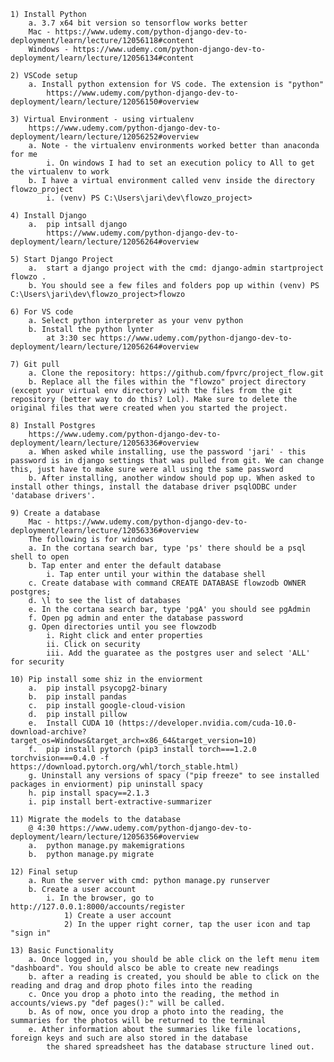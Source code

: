 
	



	1) Install Python
		a. 3.7 x64 bit version so tensorflow works better
		Mac - https://www.udemy.com/python-django-dev-to-deployment/learn/lecture/12056118#content
		Windows - https://www.udemy.com/python-django-dev-to-deployment/learn/lecture/12056134#content

	2) VSCode setup
		a. Install python extension for VS code. The extension is "python"
			https://www.udemy.com/python-django-dev-to-deployment/learn/lecture/12056150#overview

	3) Virtual Environment - using virtualenv
		https://www.udemy.com/python-django-dev-to-deployment/learn/lecture/12056252#overview
		a. Note - the virtualenv environments worked better than anaconda for me
			i. On windows I had to set an execution policy to All to get the virtualenv to work
		b. I have a virtual environment called venv inside the directory flowzo_project
			i. (venv) PS C:\Users\jari\dev\flowzo_project>

	4) Install Django
		a.  pip intsall django
			https://www.udemy.com/python-django-dev-to-deployment/learn/lecture/12056264#overview

	5) Start Django Project
		a.  start a django project with the cmd: django-admin startproject flowzo .
		b. You should see a few files and folders pop up within (venv) PS C:\Users\jari\dev\flowzo_project>flowzo

	6) For VS code
		a. Select python interpreter as your venv python
		b. Install the python lynter
			at 3:30 sec https://www.udemy.com/python-django-dev-to-deployment/learn/lecture/12056264#overview

	7) Git pull
		a. Clone the repository: https://github.com/fpvrc/project_flow.git
		b. Replace all the files within the "flowzo" project directory (except your virtual env directory) with the files from the git repository (better way to do this? Lol). Make sure to delete the original files that were created when you started the project.
	
	8) Install Postgres
		https://www.udemy.com/python-django-dev-to-deployment/learn/lecture/12056336#overview
		a. When asked while installing, use the password 'jari' - this password is in django settings that was pulled from git. We can change this, just have to make sure were all using the same password
		b. After installing, another window should pop up. When asked to install other things, install the database driver psqlODBC under 'database drivers'.

	9) Create a database
		Mac - https://www.udemy.com/python-django-dev-to-deployment/learn/lecture/12056336#overview
		The following is for windows
		a. In the cortana search bar, type 'ps' there should be a psql shell to open
		b. Tap enter and enter the default database
			i. Tap enter until your within the database shell
		c. Create database with command CREATE DATABASE flowzodb OWNER postgres;
		d. \l to see the list of databases 
		e. In the cortana search bar, type 'pgA' you should see pgAdmin
		f. Open pg admin and enter the database password
		g. Open directories until you see flowzodb
			i. Right click and enter properties
			ii. Click on security
			iii. Add the guaratee as the postgres user and select 'ALL' for security

	10) Pip install some shiz in the enviorment
		a.  pip install psycopg2-binary
		b.  pip install pandas
		c.  pip install google-cloud-vision
		d.  pip install pillow
		e.	Install CUDA 10 (https://developer.nvidia.com/cuda-10.0-download-archive?target_os=Windows&target_arch=x86_64&target_version=10)
		f. 	pip install pytorch (pip3 install torch===1.2.0 torchvision===0.4.0 -f https://download.pytorch.org/whl/torch_stable.html)
		g. Uninstall any versions of spacy ("pip freeze" to see installed packages in enviorment) pip uninstall spacy
		h. pip install spacy==2.1.3
		i. pip install bert-extractive-summarizer
	
	11) Migrate the models to the database
		@ 4:30 https://www.udemy.com/python-django-dev-to-deployment/learn/lecture/12056356#overview
		a.  python manage.py makemigrations
		b.  python manage.py migrate

	12) Final setup
		a. Run the server with cmd: python manage.py runserver
		b. Create a user account
			i. In the browser, go to http://127.0.0.1:8000/accounts/register
				1) Create a user account
				2) In the upper right corner, tap the user icon and tap "sign in"

	13) Basic Functionality
		a. Once logged in, you should be able click on the left menu item "dashboard". You should alsco be able to create new readings
		b. after a reading is created, you should be able to click on the reading and drag and drop photo files into the reading
		c. Once you drop a photo into the reading, the method in accounts/views.py "def pages():" will be called.
		b. As of now, once you drop a photo into the reading, the summaries for the photos will be returned to the terminal
		e. Ather information about the summaries like file locations, foreign keys and such are also stored in the database
			the shared spreadsheet has the database structure lined out.
